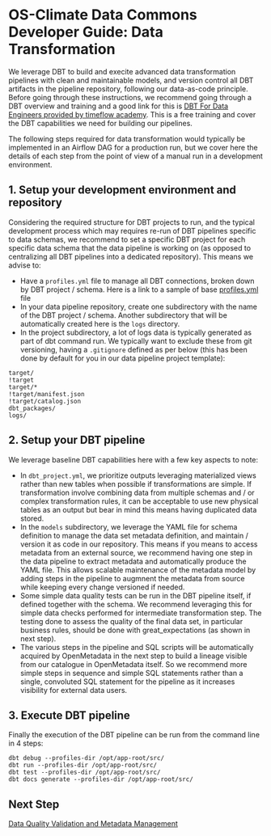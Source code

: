 # OS-Climate Data Commons Developer Guide: Data Transformation

We leverage DBT to build and execite advanced data transformation pipelines with clean and maintainable models, and version control all DBT artifacts in the pipeline repository, following our data-as-code principle. Before going through these instructions, we recommend going through a DBT overview and training and a good link for this is [DBT For Data Engineers provided by timeflow academy][1]. This is a free training and cover the DBT capabilities we need for building our pipelines. 

The following steps required for data transformation would typically be implemented in an Airflow DAG for a production run, but we cover here the details of each step from the point of view of a manual run in a development environment. 

## 1. Setup your development environment and repository

Considering the required structure for DBT projects to run, and the typical development process which may requires re-run of DBT pipelines specific to data schemas, we recommend to set a specific DBT project for each specific data schema that the data pipeline is working on (as opposed to centralizing all DBT pipelines into a dedicated repository). This means we advise to:

- Have a `profiles.yml` file to manage all DBT connections, broken down by DBT project / schema. Here is a link to a sample of base [profiles.yml](profiles.yml) file
- In your data pipeline repository, create one subdirectory with the name of the DBT project / schema. Another subdirectory that will be automatically created here is the `logs` directory.
- In the project subdirectory, a lot of logs data is typically generated as part of dbt command run. We typically want to exclude these from git versioning, having a `.gitignore` defined as per below (this has been done by default for you in our data pipeline project template):

```
target/
!target
target/*
!target/manifest.json
!target/catalog.json
dbt_packages/
logs/
```

## 2. Setup your DBT pipeline

We leverage baseline DBT capabilities here with a few key aspects to note:

- In `dbt_project.yml`, we prioritize outputs leveraging materialized views rather than new tables when possible if transformations are simple. If transformation involve combining data from multiple schemas and / or complex transformation rules, it can be acceptable to use new physical tables as an output but bear in mind this means having duplicated data stored.
- In the `models` subdirectory, we leverage the YAML file for schema definition to manage the data set metadata definition, and maintain / version it as code in our repository. This means if you means to access metadata from an external source, we recommend having one step in the data pipeline to extract metadata and automatically produce the YAML file. This allows scalable maintenance of the metadata model by adding steps in the pipeline to augmnent the metadata from source while keeping every change versioned if needed.
- Some simple data quality tests can be run in the DBT pipeline itself, if defined together with the schema. We recommend leveraging this for simple data checks performed for intermediate transformation step. The testing done to assess the quality of the final data set, in particular business rules, should be done with great_expectations (as shown in next step).
- The various steps in the pipeline and SQL scripts will be automatically acquired by OpenMetadata in the next step to build a lineage visible from our catalogue in OpenMetadata itself. So we recommend more simple steps in sequence and simple SQL statements rather than a single, convoluted SQL statement for the pipeline as it increases visibility for external data users.

## 3. Execute DBT pipeline

Finally the execution of the DBT pipeline can be run from the command line in 4 steps:

```
dbt debug --profiles-dir /opt/app-root/src/
dbt run --profiles-dir /opt/app-root/src/
dbt test --profiles-dir /opt/app-root/src/
dbt docs generate --profiles-dir /opt/app-root/src/
```

## Next Step

[Data Quality Validation and Metadata Management](./metadata-management.md)

[1]: https://timeflow.academy/categories/dbt
